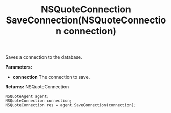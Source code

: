 ﻿---
uid: crmscript_ref_NSQuoteAgent_SaveConnection
title: NSQuoteConnection SaveConnection(NSQuoteConnection connection)
intellisense: NSQuoteAgent.SaveConnection
keywords: NSQuoteAgent, SaveConnection
so.topic: reference
---

Saves a connection to the database.

**Parameters:**
 - **connection** The connection to save.

**Returns:** NSQuoteConnection

```crmscript
NSQuoteAgent agent;
NSQuoteConnection connection;
NSQuoteConnection res = agent.SaveConnection(connection);
```


